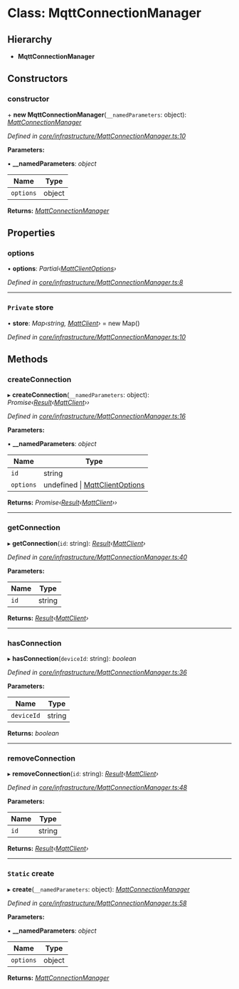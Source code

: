 # Class: MqttConnectionManager

## Hierarchy

* **MqttConnectionManager**

## Constructors

###  constructor

\+ **new MqttConnectionManager**(`__namedParameters`: object): *[MqttConnectionManager](mqttconnectionmanager.md)*

*Defined in [core/infrastructure/MqttConnectionManager.ts:10](https://github.com/AlejandroHerr/homieiot.ts/blob/dacf39e/src/core/infrastructure/MqttConnectionManager.ts#L10)*

**Parameters:**

▪ **__namedParameters**: *object*

Name | Type |
------ | ------ |
`options` | object |

**Returns:** *[MqttConnectionManager](mqttconnectionmanager.md)*

## Properties

###  options

• **options**: *Partial‹[MqttClientOptions](../interfaces/mqttclientoptions.md)›*

*Defined in [core/infrastructure/MqttConnectionManager.ts:8](https://github.com/AlejandroHerr/homieiot.ts/blob/dacf39e/src/core/infrastructure/MqttConnectionManager.ts#L8)*

___

### `Private` store

• **store**: *Map‹string, [MqttClient](../interfaces/mqttclient.md)›* =  new Map()

*Defined in [core/infrastructure/MqttConnectionManager.ts:10](https://github.com/AlejandroHerr/homieiot.ts/blob/dacf39e/src/core/infrastructure/MqttConnectionManager.ts#L10)*

## Methods

###  createConnection

▸ **createConnection**(`__namedParameters`: object): *Promise‹[Result](result.md)‹[MqttClient](../interfaces/mqttclient.md)››*

*Defined in [core/infrastructure/MqttConnectionManager.ts:16](https://github.com/AlejandroHerr/homieiot.ts/blob/dacf39e/src/core/infrastructure/MqttConnectionManager.ts#L16)*

**Parameters:**

▪ **__namedParameters**: *object*

Name | Type |
------ | ------ |
`id` | string |
`options` | undefined &#124; [MqttClientOptions](../interfaces/mqttclientoptions.md) |

**Returns:** *Promise‹[Result](result.md)‹[MqttClient](../interfaces/mqttclient.md)››*

___

###  getConnection

▸ **getConnection**(`id`: string): *[Result](result.md)‹[MqttClient](../interfaces/mqttclient.md)›*

*Defined in [core/infrastructure/MqttConnectionManager.ts:40](https://github.com/AlejandroHerr/homieiot.ts/blob/dacf39e/src/core/infrastructure/MqttConnectionManager.ts#L40)*

**Parameters:**

Name | Type |
------ | ------ |
`id` | string |

**Returns:** *[Result](result.md)‹[MqttClient](../interfaces/mqttclient.md)›*

___

###  hasConnection

▸ **hasConnection**(`deviceId`: string): *boolean*

*Defined in [core/infrastructure/MqttConnectionManager.ts:36](https://github.com/AlejandroHerr/homieiot.ts/blob/dacf39e/src/core/infrastructure/MqttConnectionManager.ts#L36)*

**Parameters:**

Name | Type |
------ | ------ |
`deviceId` | string |

**Returns:** *boolean*

___

###  removeConnection

▸ **removeConnection**(`id`: string): *[Result](result.md)‹[MqttClient](../interfaces/mqttclient.md)›*

*Defined in [core/infrastructure/MqttConnectionManager.ts:48](https://github.com/AlejandroHerr/homieiot.ts/blob/dacf39e/src/core/infrastructure/MqttConnectionManager.ts#L48)*

**Parameters:**

Name | Type |
------ | ------ |
`id` | string |

**Returns:** *[Result](result.md)‹[MqttClient](../interfaces/mqttclient.md)›*

___

### `Static` create

▸ **create**(`__namedParameters`: object): *[MqttConnectionManager](mqttconnectionmanager.md)*

*Defined in [core/infrastructure/MqttConnectionManager.ts:58](https://github.com/AlejandroHerr/homieiot.ts/blob/dacf39e/src/core/infrastructure/MqttConnectionManager.ts#L58)*

**Parameters:**

▪ **__namedParameters**: *object*

Name | Type |
------ | ------ |
`options` | object |

**Returns:** *[MqttConnectionManager](mqttconnectionmanager.md)*
